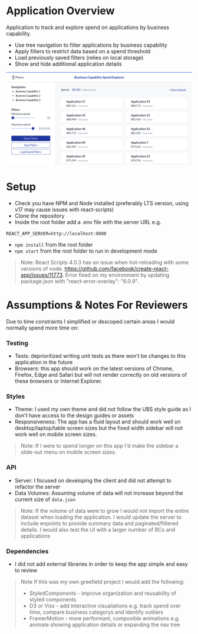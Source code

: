 # Application Overview
Application to track and explore spend on applications by business capability.
- Use tree navigation to filter applications by business capability
- Apply filters to restrict data based on a spend threshold
- Load previously saved filters (relies on local storage)
- Show and hide additional application details

![Pharos Coding Exercise screenshot](/pharos-screenshot.png)

# Setup
- Check you have NPM and Node installed (preferably LTS version, using v17 may cause issues with react-scripts)
- Clone the repository
- Inside the root folder add a .env file with the server URL e.g.
```
REACT_APP_SERVER=http://localhost:8080
```
- `npm install` from the root folder
- `npm start` from the root folder to run in development mode

> Note: React Scripts 4.0.3 has an issue when hot-reloading with some versions of node. https://github.com/facebook/create-react-app/issues/11773. Error fixed on my environment by updating package.json with "react-error-overlay": "6.0.9".  

# Assumptions & Notes For Reviewers

Due to time constraints I simplified or descoped certain areas I would normally spend more time on:

### Testing
- Tests: deprioritized writing unit tests as there won't be changes to this application in the future
- Browsers: this app should work on the latest versions of Chrome, Firefox, Edge and Safari but will not render correctly on old versions of these browsers or Internet Explorer.

### Styles
- Theme: I used my own theme and did not follow the UBS style guide as I don't have access to the design guides or assets
- Responsiveness: The app has a fluid layout and should work well on desktop/laptop/table screen sizes but the fixed width sidebar will not work well on mobile screen sizes. 
> Note: If I were to spend longer on this app I'd make the sidebar a slide-out menu on mobile screen sizes.

### API
- Server: I focused on developing the client and did not attempt to refactor the server
- Data Volumes: Assuming volume of data will not increase beyond the current size of `data.json`
> Note: If the volume of data were to grow I would not import the entire dataset when loading the application. I would update the server to include enpoints to provide summary data and paginated/filtered details. I would also test the UI with a larger number of BCs and applications

### Dependencies
- I did not add external libraries in order to keep the app simple and easy to review
> Note If this was my own greefield project I would add the following:
>  - StyledComponents - improve organization and reusability of styled components
>  - D3 or Visx - add interactive visualiations e.g. track spend over time, compare business categorys and identify outliers
>  - FramerMotion - more performant, composible animations e.g. animate showing application details or expanding the nav tree